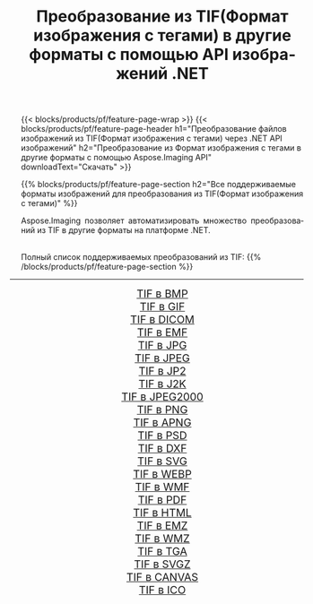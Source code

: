 ﻿---
title: Преобразование из TIF(Формат изображения с тегами) в другие форматы с помощью API изображений .NET 
weight: 3920
url: /ru/net/conversion/from/tif/ 
lang: ru
langdirlevel: 2
locales: zh-hans,ja,it,ru,de,es,fr,nl,id,lt,pl,pt,vi,tr,ko,zh-hant,ar,hi,th,sv,cs,uk,he
description: Используя Aspose.Imaging, вы можете легко конвертировать из TIF(Формат изображения с тегами) в другие форматы.
---

{{< blocks/products/pf/feature-page-wrap >}}
{{< blocks/products/pf/feature-page-header h1="Преобразование файлов изображений из TIF(Формат изображения с тегами) через .NET API изображений" h2="Преобразование из Формат изображения с тегами в другие форматы с помощью Aspose.Imaging API" downloadText="Скачать" >}}


{{% blocks/products/pf/feature-page-section  h2="Все поддерживаемые форматы изображений для преобразования из TIF(Формат изображения с тегами)" %}}
<p align=justify>Aspose.Imaging позволяет автоматизировать множество преобразований из TIF в другие форматы на платформе .NET. </p>
<br/>
Полный список поддерживаемых преобразований из TIF:
{{% /blocks/products/pf/feature-page-section %}}
<div class="container-fluid productfamilypage bg-gray">
    <div class="convertypes bg-gray agp-content section">
        <div class="container">
		<hr style="margin-left:-20px;"/>
		<div class="row other-converters" style="gap: 10px;font-size: 19px;text-align:center;">
		    <div class='col-md-2 other-converter remove-lp remove-rp'><a href="/imaging/ru/net/conversion/tif-to-bmp/" style="padding:15px;">TIF в BMP</a></div><div class='col-md-2 other-converter remove-lp remove-rp'><a href="/imaging/ru/net/conversion/tif-to-gif/" style="padding:15px;">TIF в GIF</a></div><div class='col-md-2 other-converter remove-lp remove-rp'><a href="/imaging/ru/net/conversion/tif-to-dicom/" style="padding:15px;">TIF в DICOM</a></div><div class='col-md-2 other-converter remove-lp remove-rp'><a href="/imaging/ru/net/conversion/tif-to-emf/" style="padding:15px;">TIF в EMF</a></div><div class='col-md-2 other-converter remove-lp remove-rp'><a href="/imaging/ru/net/conversion/tif-to-jpg/" style="padding:15px;">TIF в JPG</a></div><div class='col-md-2 other-converter remove-lp remove-rp'><a href="/imaging/ru/net/conversion/tif-to-jpeg/" style="padding:15px;">TIF в JPEG</a></div><div class='col-md-2 other-converter remove-lp remove-rp'><a href="/imaging/ru/net/conversion/tif-to-jp2/" style="padding:15px;">TIF в JP2</a></div><div class='col-md-2 other-converter remove-lp remove-rp'><a href="/imaging/ru/net/conversion/tif-to-j2k/" style="padding:15px;">TIF в J2K</a></div><div class='col-md-2 other-converter remove-lp remove-rp'><a href="/imaging/ru/net/conversion/tif-to-jpeg2000/" style="padding:15px;">TIF в JPEG2000</a></div><div class='col-md-2 other-converter remove-lp remove-rp'><a href="/imaging/ru/net/conversion/tif-to-png/" style="padding:15px;">TIF в PNG</a></div><div class='col-md-2 other-converter remove-lp remove-rp'><a href="/imaging/ru/net/conversion/tif-to-apng/" style="padding:15px;">TIF в APNG</a></div><div class='col-md-2 other-converter remove-lp remove-rp'><a href="/imaging/ru/net/conversion/tif-to-psd/" style="padding:15px;">TIF в PSD</a></div><div class='col-md-2 other-converter remove-lp remove-rp'><a href="/imaging/ru/net/conversion/tif-to-dxf/" style="padding:15px;">TIF в DXF</a></div><div class='col-md-2 other-converter remove-lp remove-rp'><a href="/imaging/ru/net/conversion/tif-to-svg/" style="padding:15px;">TIF в SVG</a></div><div class='col-md-2 other-converter remove-lp remove-rp'><a href="/imaging/ru/net/conversion/tif-to-webp/" style="padding:15px;">TIF в WEBP</a></div><div class='col-md-2 other-converter remove-lp remove-rp'><a href="/imaging/ru/net/conversion/tif-to-wmf/" style="padding:15px;">TIF в WMF</a></div><div class='col-md-2 other-converter remove-lp remove-rp'><a href="/imaging/ru/net/conversion/tif-to-pdf/" style="padding:15px;">TIF в PDF</a></div><div class='col-md-2 other-converter remove-lp remove-rp'><a href="/imaging/ru/net/conversion/tif-to-html/" style="padding:15px;">TIF в HTML</a></div><div class='col-md-2 other-converter remove-lp remove-rp'><a href="/imaging/ru/net/conversion/tif-to-emz/" style="padding:15px;">TIF в EMZ</a></div><div class='col-md-2 other-converter remove-lp remove-rp'><a href="/imaging/ru/net/conversion/tif-to-wmz/" style="padding:15px;">TIF в WMZ</a></div><div class='col-md-2 other-converter remove-lp remove-rp'><a href="/imaging/ru/net/conversion/tif-to-tga/" style="padding:15px;">TIF в TGA</a></div><div class='col-md-2 other-converter remove-lp remove-rp'><a href="/imaging/ru/net/conversion/tif-to-svgz/" style="padding:15px;">TIF в SVGZ</a></div><div class='col-md-2 other-converter remove-lp remove-rp'><a href="/imaging/ru/net/conversion/tif-to-canvas/" style="padding:15px;">TIF в CANVAS</a></div><div class='col-md-2 other-converter remove-lp remove-rp'><a href="/imaging/ru/net/conversion/tif-to-ico/" style="padding:15px;">TIF в ICO</a></div>
                </div>
        </div>
    </div>
</div>
<br/>

